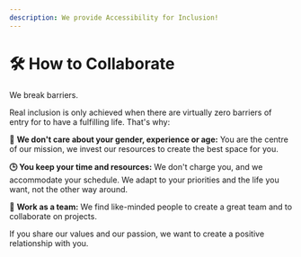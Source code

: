 ```yaml
---
description: We provide Accessibility for Inclusion!
---
```


# 🛠 How to Collaborate

We break barriers.

Real inclusion is only achieved when there are virtually zero barriers of entry for to have a fulfilling life. That's why:

🧕 **We don't care about your gender, experience or age:** You are the centre of our mission, we invest our resources to create the best space for you.&#x20;

**🕒 You keep your time and resources:** We don't charge you, and we accommodate your schedule. We adapt to your priorities and the life you want, not the other way around.

👥 **Work as a team:** We find like-minded people to create a great team and to collaborate on projects.&#x20;

If you share our values and our passion, we want to create a positive relationship with you.&#x20;


